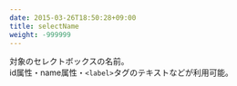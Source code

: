 ```yaml
---
date: 2015-03-26T18:50:28+09:00
title: selectName
weight: -999999
---
```


対象のセレクトボックスの名前。<br>id属性・name属性・`<label>`タグのテキストなどが利用可能。
